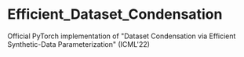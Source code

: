 # Efficient_Dataset_Condensation
Official PyTorch implementation of "Dataset Condensation via Efficient Synthetic-Data Parameterization" (ICML'22)
